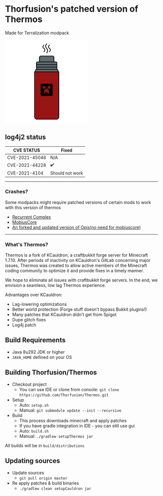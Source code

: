 # Thorfusion's patched version of Thermos
Made for Terralization modpack

![Thermos](thermos_iconhalfx.png)

## log4j2 status

| CVE STATUS                        | Fixed              |
|-----------------------------------|--------------------|
| CVE-2021-45046                    | N/A                |
| CVE-2021-44228                    | :heavy_check_mark: |
| CVE-2021-4104                     | Should not work    |

---

### Crashes?
Some modpacks might require patched versions of certain mods to work with this version of thermos

+ [Recurrent Complex](https://github.com/Thorfusion/RecurrentComplex)
+ [MobiusCore](https://github.com/Thorfusion/MobiusCoreTH)
+ [An forked and updated version of Opis(no need for mobiuscore)](https://github.com/GTNewHorizons/Opis/releases/tag/1.3.2-mapless)

---

### What's Thermos?
Thermos is a fork of KCauldron, a craftbukkit forge server for Minecraft 1.7.10. After periods of inactivity on KCauldron's GitLab concerning major issues, Thermos was created to allow active members of the Minecraft coding community to optimize it and provide fixes in a timely manner.

We hope to eliminate all issues with craftbukkit forge servers. In the end, we envision a seamless, low lag Thermos experience.

Advantages over KCauldron:
+ Lag-lowering optimizations
+ Better world protection (Forge stuff doesn't bypass Bukkit plugins!)
+ Many patches that KCauldron didn't get from Spigot
+ Dupe glitch fixes
+ Log4j patch

## Build Requirements
* Java 8u292 JDK or higher
* `JAVA_HOME` defined on your OS

## Building Thorfusion/Thermos
* Checkout project
  * You can use IDE or clone from console:
  `git clone https://github.com/Thorfusion/Thermos.git`
* Setup
  * Auto: `setup.sh`
  * Manual:
  `git submodule update --init --recursive`
* Build
  * This process downloads minecraft and apply patches
  * If you have gradle integration in IDE - you can still use gui
  * Auto: `build.sh`
  * Manual:
  `./gradlew setupThermos jar`

All builds will be in `build/distributions`
  
## Updating sources
* Update sources
  * `git pull origin master`
* Re apply patches & build binaries
  * `./gradlew clean setupCauldron jar`
